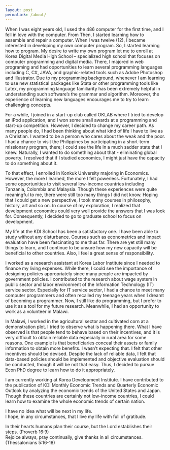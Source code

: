 ```yaml
---
layout: post
permalink: /about/
---
```


When I was eight years old, I used the 486 computer for the first time, and I fell in love with the computer. From Then, I started learning how to assemble and repair a computer.  When I was twelve (12), I became interested in developing my own computer program. So, I started learning how to program.  My desire to write my own program let me to enroll at Korea Digital Media High School – specialized high school that focuses on computer programming and digital media. There, I majored in web programing and had opportunities to learn several programming languages including C, C#, JAVA, and graphic-related tools such as Adobe Photoshop and Illustrator. Due to my programming background, whenever I am learning to use new statistical packages like Stata or other programming tools like Latex, my programming language familiarity  has been extremely helpful in understanding such software’s the grammar and algorithm. Moreover, the experience of learning new languages encourages me to try to learn challenging concepts. <br>

For a while, I joined in a start-up club called OKLAB where I tried to develop an iPod application, and I won some small awards at a programming and start-up competition. However, I decided to change my career path. As many people do, I had been thinking about what kind of life I have to live as a Christian. I wanted to be a person who cares about the weak and the poor. I had a chance to visit the Philippines by participating in a short-term missionary program, there; I could see the life in a much sadder state that I knew.  Naturally, I wanted to do something about that - eliminating global poverty. I resolved that if I studied economics, I might just have the capacity to do something about it.<br>

To that effect, I enrolled in Konkuk University majoring in Economics. However, the more I learned, the more I felt powerless. Fortunately, I had some opportunities to visit several low-income countries including Tanzania, Colombia and Malaysia. Though these experiences were quite meaningful to me, there were still too many things I did not know. Hoping that I could get a new perspective, I took many courses in philosophy, history, art and so on. In course of my exploration, I realized that development economics could very well provide the answers that I was look for. Consequently, I decided to go to graduate school to focus on development. <br>

My life at the KDI School has been a satisfactory one. I have been able to study without any disturbance.  Courses such as econometrics and impact evaluation have been fascinating to me thus far.  There are yet still many things to learn, and I continue to be unsure how my new capacity will be beneficial to other countries. Also, I feel a great sense of responsibility. <br>

I worked as a research assistant at Korea Labor Institute since I needed to finance my living expenses. While there, I could see the importance of designing policies appropriately since many people are impacted by government policies. I contributed to the research about wage system in public sector and labor environment of the Information Technology (IT) service sector. Especially for IT service sector, I had a chance to meet many computer programmers and often recalled my teenage years when I dreamt of becoming a programmer. Now, I still like do programming, but I prefer to use it as a tool for my future research. Meanwhile, I had an opportunity to work as a volunteer in Malawi. <br>

In Malawi, I worked in the agricultural sector and cultivated corn at a demonstration plot. I tried to observe what is happening there. What I have observed is that people tend to behave based on their incentives, and it is very difficult to obtain reliable data especially in rural area for some reasons. One example is that beneficiaries conceal their assets or family information to obtain more benefits. I wasn’t expecting that. I felt that other incentives should be devised. Despite the lack of reliable data, I felt that data-based policies should be implemented and objective evaluation should be conducted, though it will be not that easy. Thus, I decided to pursue Econ PhD degree to learn how to do it appropriately. <br>

I am currently working at Korea Development Institute. I have contributed to the publication of KDI Monthly Economic Trends and Quarterly Economic Outlook by analyzing the economic trends of the United States and Japan. Though these countries are certainly not low-income countries, I could learn how to examine the whole economic trends of certain nation. <br>

I have no idea what will be next in my life. <br>
I hope, in any circumstances, that I live my life with full of gratitude. <br>

In their hearts humans plan their course, but the Lord establishes their steps. (Proverb 16:9) <br>
Rejoice always, pray continually, give thanks in all circumstances. (Thessalonians 5:16-18)<br>
